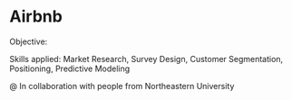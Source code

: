 # Airbnb

Objective:

Skills applied: Market Research, Survey Design, Customer Segmentation, Positioning, Predictive Modeling

@ In collaboration with people from Northeastern University
